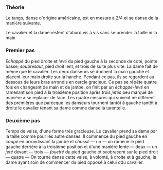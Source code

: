 ### Théorie

Le tango, danse d'origine américaine, est en mesure à 2/4 et se danse de la manière suivante.

Le cavalier et la dame restent d'abord vis à vis sans se prender la taille ni la main.

### Premier pas

_Echappé_ du pied droite et _levé_ du pied gauche à la seconde de coté, pointe basse; _soubresaut_, pied droit lent, et trois de suite plus vite. La dame fait de même que le cavalier. Les deux danseurs se donnent la main gauche et placent leur main droite sur la hanche. Pendant ce pas, ils se regardent au dessous de leurs bras arrondis en cercle gracieux. Ce pas se répète quatre fois en changeant  de main et de jambe, on finit par un _échappé-levé_ en ramenant son pied à la troisième position après trois _jetés_ peu marqué de manière a se replacer de face. Les quatre mesures qui suivent ne diffèrent des premières que parceque les danseurs tournent tantôt à gauche tantôt à droite le cavalier tenant sa dame comme danse la tarentelle.

### Deuxième pas

Temps de valse, d'une forme très gracieuse. Le cavalier prend sa dame par la taille comme pour les autre danses. Il commence du pied gauche en _coupé_ en arrondissant la jambe et _chassé_ — un — on ramène le pied gauche derrière à la troisième position et d'une manière lente — deux — un _jeté_ devant — trois — _fouetté_ du pied gauche et _soubresant_ sur le pied droit — quatre — On tourne danse cette valse, à volonté, à droite et à gauche, la dame ayant soin de commencer du pied opposé à celui ddu cavalier.
